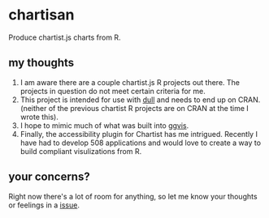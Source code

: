 # chartisan
Produce chartist.js charts from R.

## my thoughts

1. I am aware there are a couple chartist.js R projects out there. The projects in question do not meet certain criteria for me. 
1. This project is intended for use with [dull](https://github.com/nteetor/dull) and needs to end up on CRAN. (neither of the previous chartist R projects are on CRAN at the time I wrote this).
1. I hope to mimic much of what was built into [ggvis](https://github.com/rstudio/ggvis).
1. Finally, the accessibility plugin for Chartist has me intrigued. Recently I have had to develop 508 applications and would love to create a way to build compliant visulizations from R.

## your concerns?

Right now there's a lot of room for anything, so let me know your thoughts or feelings in a [issue](https://github.com/nteetor/chartisan/issues/new).

